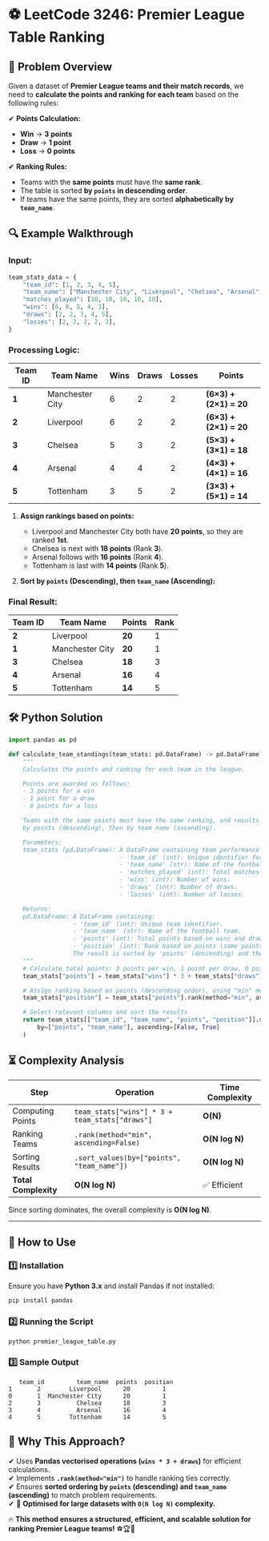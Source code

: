 # ⚽ **LeetCode 3246: Premier League Table Ranking**  

## 📌 **Problem Overview**  
Given a dataset of **Premier League teams and their match records**, we need to **calculate the points and ranking for each team** based on the following rules:  

✔ **Points Calculation:**  
   - **Win** → **3 points**  
   - **Draw** → **1 point**  
   - **Loss** → **0 points**  

✔ **Ranking Rules:**  
   - Teams with the **same points** must have the **same rank**.  
   - The table is sorted **by `points` in descending order**.  
   - If teams have the same points, they are sorted **alphabetically by `team_name`**.  

## 🔍 **Example Walkthrough**  

### **Input:**
```python
team_stats_data = {
    "team_id": [1, 2, 3, 4, 5],
    "team_name": ["Manchester City", "Liverpool", "Chelsea", "Arsenal", "Tottenham"],
    "matches_played": [10, 10, 10, 10, 10],
    "wins": [6, 6, 5, 4, 3],
    "draws": [2, 2, 3, 4, 5],
    "losses": [2, 2, 2, 2, 2],
}
```

### **Processing Logic:**
| Team ID | Team Name        | Wins | Draws | Losses | **Points** |
|---------|-----------------|------|-------|--------|---------|
| **1**   | Manchester City | 6    | 2     | 2      | **(6×3) + (2×1) = 20** |
| **2**   | Liverpool       | 6    | 2     | 2      | **(6×3) + (2×1) = 20** |
| **3**   | Chelsea         | 5    | 3     | 2      | **(5×3) + (3×1) = 18** |
| **4**   | Arsenal         | 4    | 4     | 2      | **(4×3) + (4×1) = 16** |
| **5**   | Tottenham       | 3    | 5     | 2      | **(3×3) + (5×1) = 14** |

1. **Assign rankings based on points:**  
   - Liverpool and Manchester City both have **20 points**, so they are ranked **1st**.  
   - Chelsea is next with **18 points** (Rank **3**).  
   - Arsenal follows with **16 points** (Rank **4**).  
   - Tottenham is last with **14 points** (Rank **5**).  

2. **Sort by `points` (Descending), then `team_name` (Ascending):**  

### **Final Result:**
| Team ID | Team Name         | Points | Rank |
|---------|------------------|--------|------|
| **2**   | Liverpool        | **20** | 1    |
| **1**   | Manchester City  | **20** | 1    |
| **3**   | Chelsea          | **18** | 3    |
| **4**   | Arsenal          | **16** | 4    |
| **5**   | Tottenham        | **14** | 5    |

## 🛠 **Python Solution**
```python
import pandas as pd

def calculate_team_standings(team_stats: pd.DataFrame) -> pd.DataFrame:
    """
    Calculates the points and ranking for each team in the league.

    Points are awarded as follows:
    - 3 points for a win
    - 1 point for a draw
    - 0 points for a loss

    Teams with the same points must have the same ranking, and results should be ordered
    by points (descending), then by team name (ascending).

    Parameters:
    team_stats (pd.DataFrame): A DataFrame containing team performance statistics with columns:
                               - 'team_id' (int): Unique identifier for each team.
                               - 'team_name' (str): Name of the football team.
                               - 'matches_played' (int): Total matches played.
                               - 'wins' (int): Number of wins.
                               - 'draws' (int): Number of draws.
                               - 'losses' (int): Number of losses.

    Returns:
    pd.DataFrame: A DataFrame containing:
                  - 'team_id' (int): Unique team identifier.
                  - 'team_name' (str): Name of the football team.
                  - 'points' (int): Total points based on wins and draws.
                  - 'position' (int): Rank based on points (same points = same rank).
                  The result is sorted by 'points' (descending) and then by 'team_name' (ascending).
    """
    # Calculate total points: 3 points per win, 1 point per draw, 0 points per loss
    team_stats["points"] = team_stats["wins"] * 3 + team_stats["draws"]

    # Assign ranking based on points (descending order), using "min" method to handle ties
    team_stats["position"] = team_stats["points"].rank(method="min", ascending=False).astype(int)

    # Select relevant columns and sort the results
    return team_stats[["team_id", "team_name", "points", "position"]].sort_values(
        by=["points", "team_name"], ascending=[False, True]
    )
```

## ⏳ **Complexity Analysis**
| Step         | Operation                     | Time Complexity |
|-------------|------------------------------|----------------|
| Computing Points | `team_stats["wins"] * 3 + team_stats["draws"]` | **O(N)** |
| Ranking Teams | `.rank(method="min", ascending=False)` | **O(N log N)** |
| Sorting Results | `.sort_values(by=["points", "team_name"])` | **O(N log N)** |
| **Total Complexity** | **O(N log N)** | ✅ Efficient |

Since sorting dominates, the overall complexity is **O(N log N)**.

---

## 🚀 **How to Use**
### **1️⃣ Installation**
Ensure you have **Python 3.x** and install Pandas if not installed:  
```bash
pip install pandas
```

### **2️⃣ Running the Script**
```bash
python premier_league_table.py
```

### **3️⃣ Sample Output**
```plaintext
   team_id         team_name  points  position
1       2        Liverpool      20         1
0       1  Manchester City      20         1
2       3          Chelsea      18         3
3       4          Arsenal      16         4
4       5        Tottenham      14         5
```

## 🎯 **Why This Approach?**
✔ Uses **Pandas vectorised operations (`wins * 3 + draws`)** for efficient calculations.  
✔ Implements **`.rank(method="min")`** to handle ranking ties correctly.  
✔ Ensures **sorted ordering by `points` (descending) and `team_name` (ascending)** to match problem requirements.  
✔ 🚀 **Optimised for large datasets with `O(N log N)` complexity.**  

🔥 **This method ensures a structured, efficient, and scalable solution for ranking Premier League teams!** ⚽🏆🚀